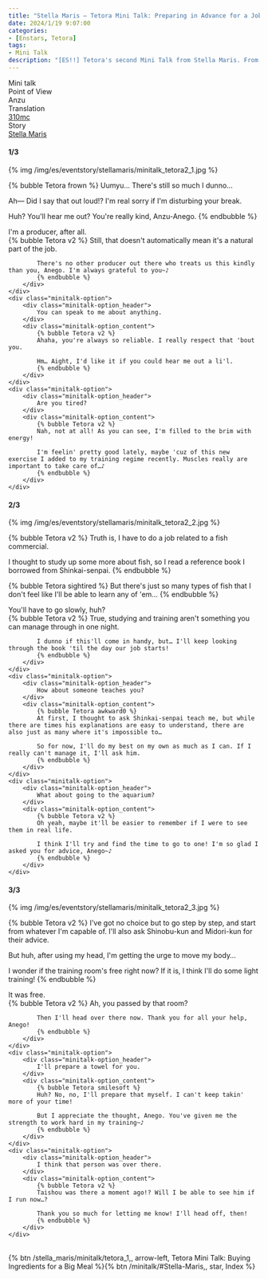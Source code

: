 ```yaml
---
title: "Stella Maris – Tetora Mini Talk: Preparing in Advance for a Job"
date: 2024/1/19 9:07:00
categories:
- [Enstars, Tetora]
tags:
- Mini Talk
description: "[ES!!] Tetora's second Mini Talk from Stella Maris. From Anzu's POV."
---
```

<div class="three-wrapper" style="--storyColor:#965e7d;--storyColor-rgb:150,94,125;--storyColor-h:326.8;--storyColor-s: 23%;--storyColor-l:47.8%;">
    <div class="info-area">
        <div class="info">
            <div class="info-item characters">
                <div class="label">
                    Mini talk
                </div>
                <div class="value">
								<a href="/categories/Enstars/Tetora" character="Tetora"></a>
                </div>
            </div>
            <div class="info-item one">
                <div class="label">
                    Point of View
                </div>
                <div class="value">
                    Anzu
                </div>
            </div>
            <div class="info-item two">
                <div class="label">
                    Translation
                </div>
                <div class="value">
                    <a href="/about">310mc</a>
                </div>
            </div>
            <div class="info-item three">
                <div class="label">
                   Story
                </div>
                <div class="value">
                    <a href="/stella_maris">Stella Maris</a>
                </div>
            </div>
        </div>
    </div>
</div>

<!-- more -->

#### <div mt="rare"></div> 1/3

{% img /img/es/eventstory/stellamaris/minitalk_tetora2_1.jpg %}

{% bubble Tetora frown %}
Uumyu… There's still so much I dunno…

Ah— Did I say that out loud!? I'm real sorry if I'm disturbing your break.

Huh? You'll hear me out? You're really kind, Anzu-Anego.
{% endbubble %}

<div class="minitalk" character="Anzu">
    <div class="minitalk-option">
        <div class="minitalk-option_header">
            I'm a producer, after all.
        </div>
        <div class="minitalk-option_content">
            {% bubble Tetora v2 %}
            Still, that doesn't automatically mean it's a natural part of the job.

            There's no other producer out there who treats us this kindly than you, Anego. I'm always grateful to you~♪
			{% endbubble %}
        </div>
    </div>
    <div class="minitalk-option">
        <div class="minitalk-option_header">
            You can speak to me about anything.
        </div>
        <div class="minitalk-option_content">
            {% bubble Tetora v2 %}
            Ahaha, you're always so reliable. I really respect that 'bout you.

            Hm… Aight, I'd like it if you could hear me out a li'l.
			{% endbubble %}
        </div>
    </div>
    <div class="minitalk-option">
        <div class="minitalk-option_header">
            Are you tired?
        </div>
        <div class="minitalk-option_content">
            {% bubble Tetora v2 %}
            Nah, not at all! As you can see, I'm filled to the brim with energy!

            I'm feelin' pretty good lately, maybe 'cuz of this new exercise I added to my training regime recently. Muscles really are important to take care of…♪
			{% endbubble %}
        </div>
    </div>
</div>

#### <div mt="rare"></div> 2/3

{% img /img/es/eventstory/stellamaris/minitalk_tetora2_2.jpg %}

{% bubble Tetora v2 %}
Truth is, I have to do a job related to a fish commercial.

I thought to study up some more about fish, so I read a reference book I borrowed from Shinkai-senpai.
{% endbubble %}

{% bubble Tetora sightired %}
But there's just so many types of fish that I don't feel like I'll be able to learn any of 'em…
{% endbubble %}

<div class="minitalk" character="Anzu">
    <div class="minitalk-option">
        <div class="minitalk-option_header">
            You'll have to go slowly, huh?
        </div>
        <div class="minitalk-option_content">
            {% bubble Tetora v2 %}
            True, studying and training aren't something you can manage through in one night.

            I dunno if this'll come in handy, but… I'll keep looking through the book 'til the day our job starts!
			{% endbubble %}
        </div>
    </div>
    <div class="minitalk-option">
        <div class="minitalk-option_header">
            How about someone teaches you?
        </div>
        <div class="minitalk-option_content">
            {% bubble Tetora awkward0 %}
            At first, I thought to ask Shinkai-senpai teach me, but while there are times his explanations are easy to understand, there are also just as many where it's impossible to…

            So for now, I'll do my best on my own as much as I can. If I really can't manage it, I'll ask him.
			{% endbubble %}
        </div>
    </div>
    <div class="minitalk-option">
        <div class="minitalk-option_header">
            What about going to the aquarium?
        </div>
        <div class="minitalk-option_content">
            {% bubble Tetora v2 %}
            Oh yeah, maybe it'll be easier to remember if I were to see them in real life.

            I think I'll try and find the time to go to one! I'm so glad I asked you for advice, Anego~♪
			{% endbubble %}
        </div>
    </div>
</div>

#### <div mt="rare"></div> 3/3

{% img /img/es/eventstory/stellamaris/minitalk_tetora2_3.jpg %}

{% bubble Tetora v2 %}
I've got no choice but to go step by step, and start from whatever I'm capable of. I'll also ask Shinobu-kun and Midori-kun for their advice.

But huh, after using my head, I'm getting the urge to move my body…

I wonder if the training room's free right now? If it is, I think I'll do some light training!
{% endbubble %}

<div class="minitalk" character="Anzu">
    <div class="minitalk-option">
        <div class="minitalk-option_header">
          It was free.
        </div>
        <div class="minitalk-option_content">
            {% bubble Tetora v2 %}
            Ah, you passed by that room?

            Then I'll head over there now. Thank you for all your help, Anego!
			{% endbubble %}
        </div>
    </div>
    <div class="minitalk-option">
        <div class="minitalk-option_header">
            I'll prepare a towel for you.
        </div>
        <div class="minitalk-option_content">
            {% bubble Tetora smilesoft %}
            Huh? No, no, I'll prepare that myself. I can't keep takin' more of your time!

            But I appreciate the thought, Anego. You've given me the strength to work hard in my training~♪
			{% endbubble %}
        </div>
    </div>
    <div class="minitalk-option">
        <div class="minitalk-option_header">
            I think that person was over there.
        </div>
        <div class="minitalk-option_content">
            {% bubble Tetora v2 %}
            Taishou was there a moment ago!? Will I be able to see him if I run now…?

            Thank you so much for letting me know! I'll head off, then!
			{% endbubble %}
        </div>
    </div>
</div>
<br>
<div toc>{% btn /stella_maris/minitalk/tetora_1,, arrow-left, Tetora Mini Talk: Buying Ingredients for a Big Meal %}{% btn /minitalk/#Stella-Maris,, star, Index %}</div>
